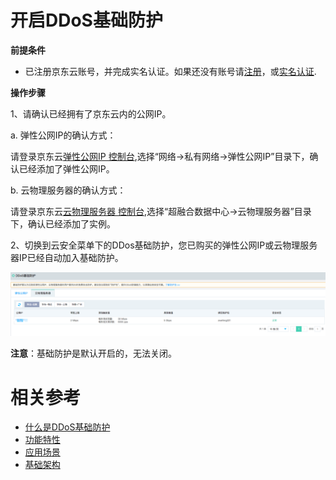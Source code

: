 # 开启DDoS基础防护

**前提条件**

- 已注册京东云账号，并完成实名认证。如果还没有账号请[注册](https://accounts.jdcloud.com/p/regPage?source=jdcloud%26ReturnUrl=%2f%2fuc.jdcloud.com%2fpassport%2fcomplete%3freturnUrl%3dhttp%3A%2F%2Fuc.jdcloud.com%2Fredirect%2FloginRouter%3FreturnUrl%3Dhttps%253A%252F%252Fwww.jdcloud.com%252Fhelp%252Fdetail%252F734%252FisCatalog%252F1)，或[实名认证](https://uc.jdcloud.com/account/certify).

**操作步骤**

1、请确认已经拥有了京东云内的公网IP。

a. 弹性公网IP的确认方式：

请登录京东云[弹性公网IP 控制台](http://cns-console.jdcloud.com/host/pip/list),选择“网络->私有网络->弹性公网IP”目录下，确认已经添加了弹性公网IP。

b. 云物理服务器的确认方式：

请登录京东云[云物理服务器 控制台](http://cps-console.jdcloud.com/list),选择“超融合数据中心->云物理服务器”目录下，确认已经添加了实例。


2、切换到云安全菜单下的DDos基础防护，您已购买的弹性公网IP或云物理服务器IP已经自动加入基础防护。

![创建实例](../../../../image/Basic%20Anti-DDos/Instance02.png)

**注意**：基础防护是默认开启的，无法关闭。

# 相关参考
- [什么是DDoS基础防护](../Introduction/Product-Overview.md)
- [功能特性](../Introduction/Features.md)
- [应用场景](../Introduction/Application-Scenarios.md)
- [基础架构](../Introduction/Basic-Infrastructure.md)
